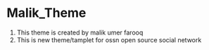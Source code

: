 # Malik_Theme
1. This theme is created by malik umer farooq
2. This is new theme/tamplet for ossn open source social network 
